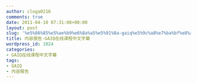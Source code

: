```yaml
---
author: cloga0216
comments: true
date: 2011-04-10 07:31:08+00:00
layout: post
slug: '%e5%86%85%e5%ae%b9%e6%8a%a5%e5%91%8a-gaiq%e5%9c%a8%e7%ba%bf%e8%af%be%e7%a8%8b%e4%b8%ad%e6%96%87%e5%ad%97%e5%b9%95'
title: 内容报告-GAIQ在线课程中文字幕
wordpress_id: 1024
categories:
- GAIQ在线课程中文字幕
tags:
- GAIQ
- 内容报告
---
```



